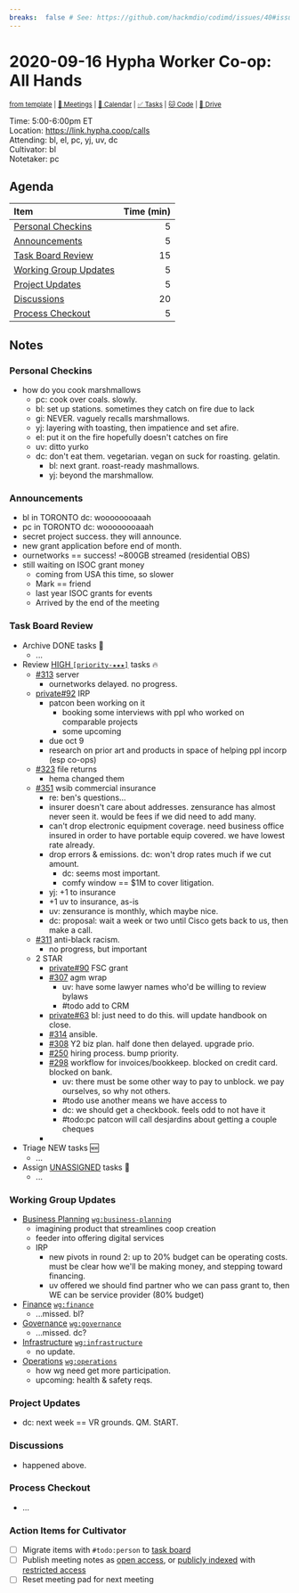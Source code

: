 ```yaml
---
breaks:  false # See: https://github.com/hackmdio/codimd/issues/40#issuecomment-172927690
---
```

# 2020-09-16 Hypha Worker Co-op: All Hands

<sup>[from template][template] | [:notebook: Meetings][meetings] | [:date: Calendar][calendar] | [:white_check_mark: Tasks][tasks] | [:cat: Code][gh] | [:open_file_folder: Drive][drive]</sup>

Time:       5:00-6:00pm ET  
Location:   https://link.hypha.coop/calls  
Attending:  bl, el, pc, yj, uv, dc  
Cultivator: bl  
Notetaker:  pc

## Agenda

| Item                                            | Time (min) |
|:------------------------------------------------|-----------:|
| [Personal Checkins](#Personal-Checkins)         |          5 |
| [Announcements](#Announcements)                 |          5 |
| [Task Board Review](#Task-Board-Review)         |         15 |
| [Working Group Updates](#Working-Group-Updates) |          5 |
| [Project Updates](#Project-Updates)             |          5 |
| [Discussions](#Discussions)                     |         20 |
| [Process Checkout](#Process-Checkout)           |          5 |

## Notes

### Personal Checkins

- how do you cook marshmallows
    - pc: cook over coals. slowly.
    - bl: set up stations. sometimes they catch on fire due to lack 
    - gi: NEVER. vaguely recalls marshmallows.
    - yj: layering with toasting, then impatience and set afire.
    - el: put it on the fire hopefully doesn't catches on fire
    - uv: ditto yurko
    - dc: don't eat them. vegetarian. vegan on suck for roasting. gelatin.
        - bl: next grant. roast-ready mashmallows.
        - yj: beyond the marshmallow.

### Announcements

- bl in TORONTO dc: woooooooaaah
- pc in TORONTO dc: woooooooaaah
- secret project success. they will announce.
- new grant application before end of month.
- ournetworks == success! ~800GB streamed (residential OBS)
- still waiting on ISOC grant money
    - coming from USA this time, so slower
    - Mark == friend
    - last year ISOC grants for events
    - Arrived by the end of the meeting 

### Task Board Review

- Archive DONE tasks :tada:
	- ...
- Review [HIGH `[priority-★★★]`][l-pri-hi] tasks :fire:
	- [#313](https://github.com/hyphacoop/organizing/issues/313) server
	    - ournetworks delayed. no progress.
	- [private#92](https://github.com/hyphacoop/organizing-private/issues/92) IRP
	    - patcon been working on it
	        - booking some interviews with ppl who worked on comparable projects
	        - some upcoming
	    - due oct 9
	    - research on prior art and products in space of helping ppl incorp (esp co-ops)
	- [#323](https://github.com/hyphacoop/organizing/issues/323) file returns
	    - hema changed them
    - [#351](https://github.com/hyphacoop/organizing/issues/351) wsib commercial insurance
        - re: ben's questions...
        - insurer doesn't care about addresses. zensurance has almost never seen it. would be fees if we did need to add many.
        - can't drop electronic equipment coverage. need business office insured in order to have portable equip covered. we have lowest rate already.
        - drop errors & emissions. dc: won't drop rates much if we cut amount.
            - dc: seems most important.
            - comfy window == $1M to cover litigation.
        - yj: +1 to insurance
        - +1 uv to insurance, as-is
        - uv: zensurance is monthly, which maybe nice.
        - dc: proposal: wait a week or two until Cisco gets back to us, then make a call.
    - [#311](https://github.com/hyphacoop/organizing/issues/311) anti-black racism.
        - no progress, but important
    - 2 STAR
        - [private#90](https://github.com/hyphacoop/organizing-private/issues/90) FSC grant
        - [#307](https://github.com/hyphacoop/organizing/issues/307) agm wrap
            - uv: have some lawyer names who'd be willing to review bylaws
            - #todo add to CRM
        - [private#63](https://github.com/hyphacoop/organizing-private/issues/63) bl: just need to do this. will update handbook on close.
        - [#314](https://github.com/hyphacoop/organizing/issues/314) ansible.
        - [#308](https://github.com/hyphacoop/organizing/issues/308) Y2 biz plan. half done then delayed. upgrade prio.
        - [#250](https://github.com/hyphacoop/organizing/issues/250) hiring process. bump priority.
        - [#298](https://github.com/hyphacoop/organizing/issues/298) workflow for invoices/bookkeep. blocked on credit card. blocked on bank.
            - uv: there must be some other way to pay to unblock. we pay ourselves, so why not others.
            - #todo use another means we have access to
            - dc: we should get a checkbook. feels odd to not have it
            - #todo:pc patcon will call desjardins about getting a couple cheques
        - 
- Triage NEW tasks :new:
	- ...
- Assign [UNASSIGNED][l-none] tasks :briefcase:
	- ...

### Working Group Updates

- [Business Planning][biz-wg] [`wg:business-planning`][l-biz]
    - imagining product that streamlines coop creation
    - feeder into offering digital services
    - IRP
        - new pivots in round 2: up to 20% budget can be operating costs. must be clear how we'll be making money, and stepping toward financing.
        - uv offered we should find partner who we can pass grant to, then WE can be service provider (80% budget)
- [Finance][fin-wg] [`wg:finance`][l-fin]
    - ...missed. bl?
- [Governance][gov-wg] [`wg:governance`][l-gov]
    - ...missed. dc?
- [Infrastructure][inf-wg] [`wg:infrastructure`][l-inf]
    - no update.
- [Operations][ops-wg] [`wg:operations`][l-ops]
    - how wg need get more participation.
    - upcoming: health & safety reqs.

### Project Updates

- dc: next week == VR grounds. QM. StART.

### Discussions

- happened above.

### Process Checkout

- ...


### Action Items for Cultivator

- [ ] Migrate items with `#todo:person` to [task board][tasks]
- [ ] Publish meeting notes as [open access][public], or [publicly indexed][index] with [restricted access][private]
- [ ] Reset meeting pad for next meeting

<!-- Links: Important -->
[template]: https://link.hypha.coop/template
[meetings]: https://link.hypha.coop/meetings
[calendar]: https://link.hypha.coop/calendar
[tasks]:    https://link.hypha.coop/tasks
[gh]:       https://link.hypha.coop/gh
[drive]:    https://link.hypha.coop/drive

<!-- Links: Labels -->
[l-pri-hi]: https://github.com/orgs/hyphacoop/projects/2?card_filter_query=label:[priority-★★★]
[l-pri-md]: https://github.com/orgs/hyphacoop/projects/2?card_filter_query=label:[priority-★★☆]
[l-pri-lo]: https://github.com/orgs/hyphacoop/projects/2?card_filter_query=label:[priority-★☆☆]
[l-pri-none]: https://github.com/orgs/hyphacoop/projects/2?card_filter_query=-label:[priority-★☆☆]+-label:[priority-★★☆]+-label:[priority-★★★]
[l-biz]: https://github.com/orgs/hyphacoop/projects/2?card_filter_query=label:"wg:business-planning"
[l-fin]: https://github.com/orgs/hyphacoop/projects/2?card_filter_query=label:"wg:finance"
[l-gov]: https://github.com/orgs/hyphacoop/projects/2?card_filter_query=label:"wg:governance
[l-inf]: https://github.com/orgs/hyphacoop/projects/2?card_filter_query=label:"wg:infrastructure"
[l-ops]: https://github.com/orgs/hyphacoop/projects/2?card_filter_query=label:"wg:operations"
[l-none]: https://github.com/orgs/hyphacoop/projects/2?card_filter_query=-label:wg:operations+-label:wg:infrastructure+-label:wg:finance+-label:wg:governance+-label:wg:business-planning

<!-- Links: Working Groups -->
[biz-wg]: https://link.hypha.coop/biz-wg
[fin-wg]: https://link.hypha.coop/fin-wg
[gov-wg]: https://link.hypha.coop/gov-wg
[inf-wg]: https://link.hypha.coop/inf-wg
[ops-wg]: https://link.hypha.coop/ops-wg

<!-- Links: Archive -->
[public]:   https://github.com/hyphacoop/organizing/new/master?filename=_posts/meeting-notes/2020-MM-DD-all-hands.md
[index]:    https://github.com/hyphacoop/organizing/new/master?filename=_posts/private/meeting-notes/2020-MM-DD-all-hands.md&value=Empty%20file%20for%20public%20indexing%20of%20access-restricted%20file.
[private]:  https://github.com/hyphacoop/organizing-private/new/master?filename=meeting-notes/2020-MM-DD-all-hands.md
